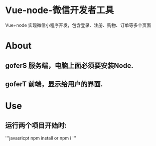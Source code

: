 


# Vue-node-微信开发者工具
Vue+node 实现微信小程序开发，包含登录、注册、购物、订单等多个页面


# About
## goferS  服务端，电脑上面必须要安装Node.
## goferT  前端，显示给用户的界面.

# Use
## 运行两个项目开始时:
'''javasricpt
  npm install or npm i 
'''
